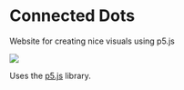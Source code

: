 # Connected Dots
Website for creating nice visuals using p5.js 

![](example.gif)

Uses the [p5.js](https://p5js.org/) library. 
